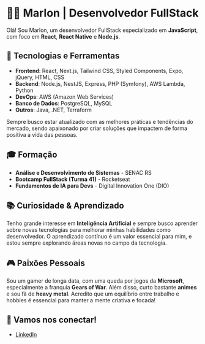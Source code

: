 # 👨‍💻 Marlon | Desenvolvedor FullStack

Olá! Sou Marlon, um desenvolvedor FullStack especializado em **JavaScript**, com foco em **React**, **React Native** e **Node.js**.

## 🚀 Tecnologias e Ferramentas

- **Frontend**: React, Next.js, Tailwind CSS, Styled Components, Expo, jQuery, HTML, CSS
- **Backend**: Node.js, NestJS, Express, PHP (Symfony), AWS Lambda, Python
- **DevOps**: AWS (Amazon Web Services)
- **Banco de Dados**: PostgreSQL, MySQL
- **Outros**: Java, .NET, Terraform

Sempre busco estar atualizado com as melhores práticas e tendências do mercado, sendo apaixonado por criar soluções que impactem de forma positiva a vida das pessoas.

## 🎓 Formação

- **Análise e Desenvolvimento de Sistemas** - SENAC RS
- **Bootcamp FullStack (Turma 41)** - Rocketseat
- **Fundamentos de IA para Devs** - Digital Innovation One (DIO)

## 📚 Curiosidade & Aprendizado

Tenho grande interesse em **Inteligência Artificial** e sempre busco aprender sobre novas tecnologias para melhorar minhas habilidades como desenvolvedor. O aprendizado contínuo é um valor essencial para mim, e estou sempre explorando áreas novas no campo da tecnologia.

## 🎮 Paixões Pessoais

Sou um gamer de longa data, com uma queda por jogos da **Microsoft**, especialmente a franquia **Gears of War**. Além disso, curto bastante **animes** e sou fã de **heavy metal**. Acredito que um equilíbrio entre trabalho e hobbies é essencial para manter a mente criativa e focada!

## 🔗 Vamos nos conectar!

- [LinkedIn](https://www.linkedin.com/in/marloncosta29/)
